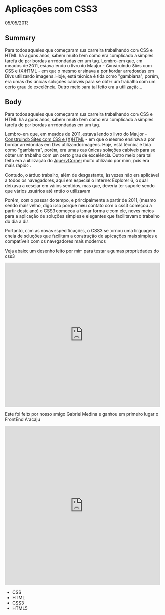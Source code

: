 # Aplicações com CSS3

05/05/2013

Summary
----
Para todos aqueles que começaram sua carreira trabalhando com CSS e HTML há alguns anos, sabem muito bem como era complicado a simples tarefa de por bordas arredondadas em um tag. Lembro-em que, em meados de 2011, estava lendo o livro do Maujor - Construindo Sites com CSS e (X)HTML - em que o mesmo ensinava a por bordar arredondas em Divs utilizando imagens. Hoje, está técnica é tida como "gambiarra", porém, era umas das únicas soluções cabíveis para se obter um trabalho com um certo grau de excelência. Outro meio para tal feito era a utilização... 

Body
----

Para todos aqueles que começaram sua carreira trabalhando com CSS e HTML há alguns anos, sabem muito bem como era complicado a simples tarefa de por bordas arredondadas em um tag.

Lembro-em que, em meados de 2011, estava lendo o livro do Maujor - [Construindo Sites com CSS e (X)HTML](http://www.maujor.com/livro/livro.html) - em que o mesmo ensinava a por bordar arredondas em Divs utilizando imagens. Hoje, está técnica é tida como "gambiarra", porém, era umas das únicas soluções cabíveis para se obter um trabalho com um certo grau de excelência. Outro meio para tal feito era a utilização do [JqueryCorner](http://jquery.malsup.com/corner/) muito utilizado por mim, pois era mais rápido .

Contudo, o árduo trabalho, além de desgastante, às vezes não era aplicável a todos os navegadores, aqui em especial o Internet Explorer 6, o qual deixava a desejar em vários sentidos, mas que, deveria ter suporte sendo que vários usuários até então o utilizavam

Porém, com o passar do tempo, e principalmente a partir de 2011, (mesmo sendo mais velho, digo isso porque meu contato com o css3 começou a partir deste ano) o CSS3 começou a tomar forma e com ele, novos meios para a aplicação de soluções simples e elegantes que facilitavam o trabalho do dia a dia.

Portanto, com as novas especificações, o CSS3 se tornou uma linguagem cheia de soluções que facilitam a construção de aplicações mais simples e compatíveis com os navegadores mais modernos

Veja abaixo um desenho feito por mim para testar algumas propriedades do css3

<iframe frameborder="0" id="result-iframe" scrolling="yes" src="http://s.codepen.io/luizpicolo/fullgrid/oGDsH?type=embed&amp;animations=run&amp;forceRefresh=1392563484459" style="height: 468px;" width="100%"></iframe>


Este foi feito por nosso amigo Gabriel Medina e ganhou em primeiro lugar o FrontEnd Aracaju

<iframe frameborder="0" id="result-iframe" scrolling="yes" src="http://s.codepen.io/gabrielmedina/fullgrid/tFGmc?type=embed&amp;animations=stop-after-5" style="height: 518px;" width="100%"></iframe>

* CSS
* HTML
* CSS3
* HTML5 
